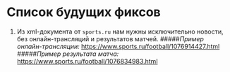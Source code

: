 # Список будущих фиксов
1. Из xml-документа от `sports.ru` нам нужны исключительно новости, без онлайн-трансляций и результатов матчей.
#####_Пример онлайн-трансляции:_
https://www.sports.ru/football/1076914427.html
#####_Пример результата матча:_
https://www.sports.ru/football/1076834983.html